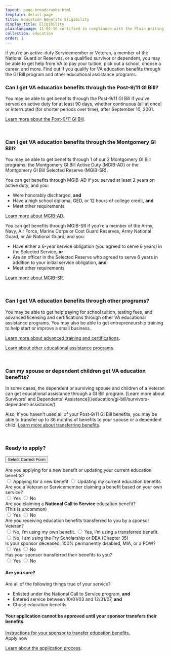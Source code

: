 ```yaml
---
layout: page-breadcrumbs.html
template: detail-page
title: Education Benefits Eligibility
display_title: Eligibility
plainlanguage: 11-02-16 certified in compliance with the Plain Writing Act
collection: education
order: 1
---
```

<div itemscope itemtype ="http://schema.org/HowTo">
<div class="va-introtext" itemprop="description" >

If you’re an active-duty Servicemember or Veteran, a member of the National Guard or Reserves, or a qualified survivor or dependent, you may be able to get help from VA to pay your tuition, pick out a school, choose a career, and more. Find out if you qualify for VA education benefits through the GI Bill program and other educational assistance programs.

</div>


<div class="feature" markdown="1" itemprop="step" itemscope itemtype ="http://schema.org/HowToSection">
<h3 itemprop="name">Can I get VA education benefits through the Post-9/11 GI Bill?</h3>
<div itemprop="itemListElement">
You may be able to get benefits through the Post-9/11 GI Bill if you've served on active duty for at least 90 days, whether continuous (all at once) or interrupted (for shorter periods over time), after September 10, 2001.


[Learn more about the Post-9/11 GI Bill](/education/gi-bill/post-9-11/).
</div>

</div><div markdown="0"><br></div>

<div class="feature" markdown="1" itemprop="step" itemscope itemtype ="http://schema.org/HowToSection">
<h3 itemprop="name">Can I get VA education benefits through the Montgomery GI Bill?</h3>
<div itemprop="itemListElement">
You may be able to get benefits through 1 of our 2 Montgomery GI Bill programs: the Montgomery GI Bill Active Duty (MGIB-AD) or the Montgomery GI Bill Selected Reserve (MGIB-SR).

You can get benefits through MGIB-AD if you served at least 2 years on active duty, and you:
- Were honorably discharged, **and**
- Have a high school diploma, GED, or 12 hours of college credit, **and**
- Meet other requirements

[Learn more about MGIB-AD](/education/gi-bill/montgomery-active-duty/).

You can get benefits through MGIB-SR if you’re a member of the Army, Navy, Air Force, Marine Corps or Cost Guard Reserves, Army National Guard, or Air National Guard, and you:
- Have either a 6-year service obligation (you agreed to serve 6 years) in the Selected Service, **or**
- Are an officer in the Selected Reserve who agreed to serve 6 years in addition to your initial service obligation, **and**
- Meet other requirements

[Learn more about MGIB-SR](/education/gi-bill/montgomery-selected-reserve/).
</div>
</div><div markdown="0"><br></div>


<div class="feature" markdown="1" itemprop="step" itemscope itemtype ="http://schema.org/HowToSection">
<h3 itemprop="name"> Can I get VA education benefits through other programs?</h3>
<div itemprop="itemListElement">
You may be able to get help paying for school tuition, testing fees, and advanced licensing and certifications through other VA educational assistance programs. You may also be able to get entrepreneurship training to help start or improve a small business. 


[Learn more about advanced training and certifications](/education/advanced-training-and-certifications/).

[Learn about other educational assistance programs](/education/other-educational-assistance-programs/).
</div>
</div><div markdown="0"><br></div>

<div class="feature" markdown="1" itemprop ="step" itemscope itemtype ="http://schema.org/HowToSection">
<h3 itemprop="name"> Can my spouse or dependent children get VA education benefits?</h3>
<div itemprop="itemListElement">
In some cases, the dependent or surviving spouse and children of a Veteran can get educational assistance through a GI Bill program. [Learn more about Survivors' and Dependents' Assistance](/education/gi-bill/survivors-dependent-assistance/).

Also, if you haven’t used all of your Post-9/11 GI Bill benefits, you may be able to transfer up to 36 months of benefits to your spouse or a dependent child. [Learn more about transferring benefits](/education/gi-bill/transfer/).

</div>

<div markdown="0"><br></div>

### Ready to apply?

<div class="wizard-container">
  <button class="usa-button-primary va-button-primary wizard-button">Select Correct Form</button>

  <p>
    <div class="form-expanding-group-open wizard-content wizard-content-closed">
      <div class="wizard-content-inner">
        <div class="wizard-content-question" data-question="create-or-update" data-state="open">
        <label>Are you applying for a new benefit or updating your current education benefits?</label>
          <div class="form-radio-buttons">
            <input type="radio" name="create-or-update" id="new-application" value="new-application" data-next-question="create" data-alternate="existing-application">
            <label for="new-application">Applying for a new benefit</label>
            <input type="radio" name="create-or-update" id="existing-application" value="existing-application" data-next-question="update" data-alternate="new-application">
            <label for="existing-application">Updating my current education benefits</label>
          </div>
        </div>
        <div class="wizard-content-question" data-question="create" data-alternate="update" data-state="closed">
        <label>Are you a Veteran or Servicemember claiming a benefit based on your own service?</label>
          <div class="form-radio-buttons">
            <input type="radio" name="create" id="is-veteran" value="is-veteran" data-next-question="national-call-to-service" data-alternate="is-not-veteran">
            <label for="is-veteran">Yes</label>
            <input type="radio" name="create" id="is-not-veteran" value="is-not-veteran" data-next-question="create-dependent" data-alternate="is-veteran">
            <label for="is-not-veteran">No</label>
          </div>
        </div>
        <div class="wizard-content-question" data-question="national-call-to-service" data-alternate="create-dependent" data-state="closed">
        <label>Are you claiming a <strong>National Call to Service</strong> education benefit?<br />
              (This is uncommon)
          </label>
          <div class="form-radio-buttons">
            <input type="radio" name="national-call-to-service" id="is-ncts" value="is-ncts" data-selected-form="1990n" data-alternate="is-not-ncts">
            <label for="is-ncts">Yes</label>
            <input type="radio" name="national-call-to-service" id="is-not-ncts" value="is-not-ncts" data-selected-form="1990" data-alternate="is-ncts">
            <label for="is-not-ncts">No</label>
          </div>
        </div>
        <div class="wizard-content-question" data-question="update" data-alternate="create" data-state="closed">
        <label>Are you receiving education benefits transferred to you by a sponsor Veteran?</label>
          <div class="form-radio-buttons">
            <input type="radio" name="update" id="update-non-dependent" value="is-not-dependent" data-selected-form="1995" data-alternate="update-dependent">
            <label for="is-not-dependent">No, I’m using my own benefit.</label>
            <input type="radio" name="update" id="update-transfer" value="is-transfer" data-selected-form="1995" data-alternate="update-dependent">
            <label for="is-transfer">Yes, I’m using a transferred benefit.</label>
            <input type="radio" name="update" id="update-dependent" value="is-dependent" data-selected-form="5495" data-alternate="update-non-dependent update-transfer">
            <label for="is-dependent">No, I am using the Fry Scholarship or DEA (Chapter 35)</label>
          </div>
        </div>
        <div class="wizard-content-question" data-question="create-dependent" data-alternate="national-call-to-service" data-state="closed">
        <label>Is your sponsor deceased, 100% permanently disabled, MIA, or a POW?</label>
          <div class="form-radio-buttons">
            <input type="radio" name="create-dependent" id="create-dependent" value="is-dependent" data-selected-form="5490" data-alternate="create-non-dependent">
            <label for="create-dependent">Yes</label>
            <input type="radio" name="create-dependent" id="create-non-dependent" value="is-non-dependent" data-next-question="create-transfer"  data-alternate="create-dependent">
            <label for="create-non-dependent">No</label>
          </div>
        </div>
        <div class="wizard-content-question" data-question="create-transfer" data-state="closed">
        <label>Has your sponsor transferred their benefits to you?</label>
          <div class="form-radio-buttons">
            <input type="radio" name="create-transfer" id="create-transfer" value="is-transfer" data-selected-form="1990e" data-alternate="create-transfer">
            <label for="create-transfer">Yes</label>
            <input type="radio" name="create-transfer" id="create-non-transfer" value="is-non-transfer" data-selected-form="1990e" data-alternate="create-transfer">
            <label for="create-non-transfer">No</label>
          </div>
        </div>
        <div id="ncts-warning" class="usa-alert usa-alert-warning usa-content secondary" data-state="closed">
        <div class="usa-alert-body">
          <h4 style="padding:0;">Are you sure?</h4>
          <p style="margin:0;">Are all of the following things true of your service?</p>
          <ul>
            <li>Enlisted under the National Call to Service program, <strong>and</strong></li>
            <li>Entered service between 10/01/03 and 12/31/07, <strong>and</strong></li>
            <li>Chose education benefits</li>
          </ul>
        </div>
        </div>
        <div id="transfer-warning" class="usa-alert usa-alert-warning usa-content secondary" data-state="closed">
        <div class="usa-alert-body">
          <h4 style="padding:0;">Your application cannot be approved until your sponsor transfers their benefits.</h4>
          <p style="margin:0;"><a target="_blank" href="https://www.dmdc.osd.mil/milconnect/public/faq/Education_Benefits-How_to_Transfer_Benefits">Instructions for your sponsor to transfer education benefits.</a></p>
        </div>
        </div>
        <a id="apply-now-button" class="usa-button-primary va-button-primary apply-go-button" data-state="closed">Apply now</a>
      </div>
    </div>
  </p>
</div>

[Learn about the application process](/education/apply).

<div markdown="0"><br></div>
</div>